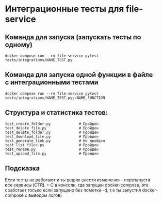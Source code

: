 # Интеграционные тесты для file-service

## Команда для запуска (запускать тесты по одному)
```
docker compose run --rm file-service pytest tests/integrations/NAME_TEST.py
```

## Команда для запуска одной функции в файле с интеграционными тестами
```
docker compose run --rm file-service pytest tests/integrations/NAME_TEST.py::NAME_FUNCTION
```

## Структура и статистика тестов:
```
test_create_folder.py             # Пройден
test_delete_file.py               # Пройден
test_delete_folder.py             # Пройден
test_download_file.py             # Пройден
test_generate_link.py             # Не пройден
test_list_files.py                # Пройден
test_rename.py                    # Пройден
test_upload_file.py               # Пройден
```

## Подсказка
Если тесты не работают и ты решил внести изменения - перезапусти все сервисы
(CTRL + C в консоли, где запущен docker-compose, это сработает только если запущено без пометки -d, т.е ты запустил docker-compose с выводом логов)
